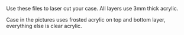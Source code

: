 Use these files to laser cut your case. All layers use 3mm thick acrylic.

Case in the pictures uses frosted acrylic on top and bottom layer, everything else is clear acrylic.
